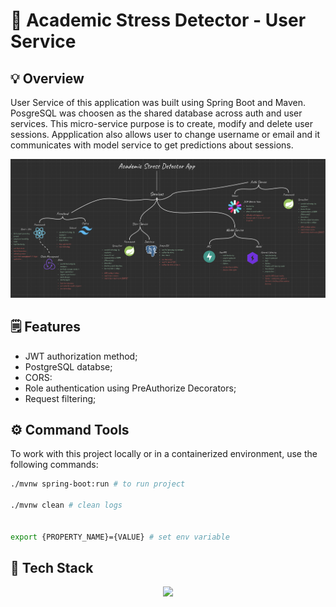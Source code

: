 # 🔐 Academic Stress Detector - User Service

## 💡 Overview

User Service of this application was built using Spring Boot and Maven. PosgreSQL was choosen as the shared database across auth and user services. This micro-service purpose is to create, modify and delete user sessions. Appplication also allows user to change username or email and it communicates with model service to get predictions about sessions.

![Banner](./assets/application-tree.png)

## 🗒️ Features
* JWT authorization method;
* PostgreSQL databse;
* CORS:
* Role authentication using PreAuthorize Decorators;
* Request filtering;

## ⚙️ Command Tools

To work with this project locally or in a containerized environment, use the following commands:
```bash
./mvnw spring-boot:run # to run project

./mvnw clean # clean logs


export {PROPERTY_NAME}={VALUE} # set env variable 
````

## 🧠 Tech Stack
<p align="center">
  <a href="https://skillicons.dev">
    <img src="https://skillicons.dev/icons?i=java,spring,postgresql,maven,git" />
  </a>
</p>